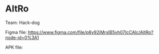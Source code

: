 # AltRo

Team: Hack-dog

Figma file: https://www.figma.com/file/p6y92iMrsIB5vh07IcCAIc/AltRo?node-id=0%3A1

APK file: 
